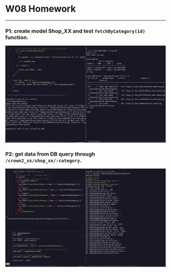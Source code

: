 # W08 Homework
------
### P1: create model Shop_XX and test `fetchByCategory(id)` function.

![p1.png](../assets/w08_p1.png)

### P2: get data from DB query through `/crown2_xx/shop_xx/:category`.

![p2.png](../assets/w08_p2.png)
